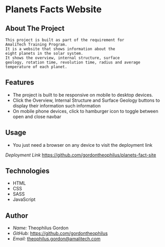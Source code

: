 # Planets Facts Website

## About The Project
    This project is built as part of the requirement for
    AmaliTech Training Program.
    It is a website that shows information about the
    eight planets in the solar system.
    It shows the overview, internal structure, surface
    geology, rotation time, revolution time, radius and average
    temperature of each planet.

## Features
- The project is built to be responsive on mobile to desktop
devices.
- Click the Overview, Internal Structure and Surface Geology
buttons to display their information such information
- On mobile phone devices, click to hamburger icon to toggle
between open and close navbar

## Usage
- You just need a browser on any device to visit the 
deployment link

*Deployment Link*
<https://github.com/gordontheophilus/planets-fact-site>

## Technologies
- HTML
- CSS
- SASS
- JavaScript

## Author
- *Name:* Theophilus Gordon
- *GitHub:* <https://github.com/gordontheophilus>
- *Email:* theophilus.gordon@amalitech.com